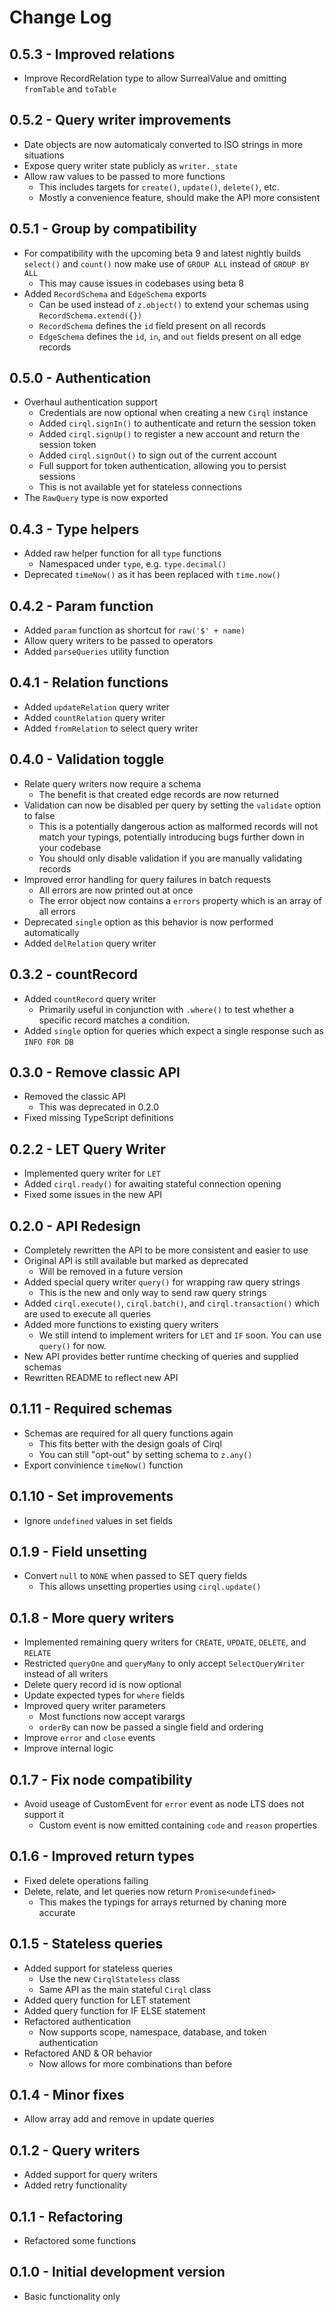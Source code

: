 # Change Log

## 0.5.3 - Improved relations
- Improve RecordRelation type to allow SurrealValue and omitting `fromTable` and `toTable`

## 0.5.2 - Query writer improvements
- Date objects are now automaticaly converted to ISO strings in more situations
- Expose query writer state publicly as `writer._state`
- Allow raw values to be passed to more functions
	- This includes targets for `create()`, `update()`, `delete()`, etc.
	- Mostly a convenience feature, should make the API more consistent

## 0.5.1 - Group by compatibility
- For compatibility with the upcoming beta 9 and latest nightly builds `select()` and `count()` now make use of `GROUP ALL` instead of `GROUP BY ALL`
	- This may cause issues in codebases using beta 8
- Added `RecordSchema` and `EdgeSchema` exports
	- Can be used instead of `z.object()` to extend your schemas using `RecordSchema.extend({})`
	- `RecordSchema` defines the `id` field present on all records
	- `EdgeSchema` defines the `id`, `in`, and `out` fields present on all edge records

## 0.5.0 - Authentication
- Overhaul authentication support
	- Credentials are now optional when creating a new `Cirql` instance
	- Added `cirql.signIn()` to authenticate and return the session token
	- Added `cirql.signUp()` to register a new account and return the session token
	- Added `cirql.signOut()` to sign out of the current account
	- Full support for token authentication, allowing you to persist sessions
	- This is not available yet for stateless connections
- The `RawQuery` type is now exported

## 0.4.3 - Type helpers
- Added raw helper function for all `type` functions
	- Namespaced under `type`, e.g. `type.decimal()`
- Deprecated `timeNow()` as it has been replaced with `time.now()`

## 0.4.2 - Param function
- Added `param` function as shortcut for `raw('$' + name)`
- Allow query writers to be passed to operators
- Added `parseQueries` utility function

## 0.4.1 - Relation functions
- Added `updateRelation` query writer
- Added `countRelation` query writer
- Added `fromRelation` to select query writer

## 0.4.0 - Validation toggle
- Relate query writers now require a schema
	- The benefit is that created edge records are now returned
- Validation can now be disabled per query by setting the `validate` option to false
	- This is a potentially dangerous action as malformed records will not match your typings, potentially introducing bugs further down in your codebase
	- You should only disable validation if you are manually validating records
- Improved error handling for query failures in batch requests
	- All errors are now printed out at once
	- The error object now contains a `errors` property which is an array of all errors
- Deprecated `single` option as this behavior is now performed automatically
- Added `delRelation` query writer

## 0.3.2 - countRecord
- Added `countRecord` query writer
	- Primarily useful in conjunction with `.where()` to test whether a specific record matches a condition.
- Added `single` option for queries which expect a single response such as `INFO FOR DB`

## 0.3.0 - Remove classic API
- Removed the classic API
	- This was deprecated in 0.2.0
- Fixed missing TypeScript definitions

## 0.2.2 - LET Query Writer
- Implemented query writer for `LET`
- Added `cirql.ready()` for awaiting stateful connection opening
- Fixed some issues in the new API

## 0.2.0 - API Redesign
- Completely rewritten the API to be more consistent and easier to use
- Original API is still available but marked as deprecated
	- Will be removed in a future version
- Added special query writer `query()` for wrapping raw query strings
	- This is the new and only way to send raw query strings
- Added `cirql.execute()`, `cirql.batch()`, and `cirql.transaction()` which are used to execute all queries
- Added more functions to existing query writers
	- We still intend to implement writers for `LET` and `IF` soon. You can use `query()` for now.
- New API provides better runtime checking of queries and supplied schemas
- Rewritten README to reflect new API

## 0.1.11 - Required schemas
- Schemas are required for all query functions again
	- This fits better with the design goals of Cirql
	- You can still "opt-out" by setting schema to `z.any()`
- Export convinience `timeNow()` function

## 0.1.10 - Set improvements
- Ignore `undefined` values in set fields

## 0.1.9 - Field unsetting
- Convert `null` to `NONE` when passed to SET query fields
	- This allows unsetting properties using `cirql.update()`

## 0.1.8 - More query writers
- Implemented remaining query writers for `CREATE`, `UPDATE`, `DELETE`, and `RELATE`
- Restricted `queryOne` and `queryMany` to only accept `SelectQueryWriter` instead of all writers
- Delete query record id is now optional
- Update expected types for `where` fields
- Improved query writer parameters
	- Most functions now accept varargs
	- `orderBy` can now be passed a single field and ordering
- Improve `error` and `close` events
- Improve internal logic 

## 0.1.7 - Fix node compatibility
- Avoid useage of CustomEvent for `error` event as node LTS does not support it
	- Custom event is now emitted containing `code` and `reason` properties

## 0.1.6 - Improved return types
- Fixed delete operations failing
- Delete, relate, and let queries now return `Promise<undefined>`
	- This makes the typings for arrays returned by chaning more accurate

## 0.1.5 - Stateless queries
- Added support for stateless queries
	- Use the new `CirqlStateless` class
	- Same API as the main stateful `Cirql` class
- Added query function for LET statement
- Added query function for IF ELSE statement
- Refactored authentication
	- Now supports scope, namespace, database, and token authentication
- Refactored AND & OR behavior
	- Now allows for more combinations than before

## 0.1.4 - Minor fixes
- Allow array add and remove in update queries

## 0.1.2 - Query writers
- Added support for query writers
- Added retry functionality

## 0.1.1 - Refactoring
- Refactored some functions

## 0.1.0 - Initial development version
- Basic functionality only
